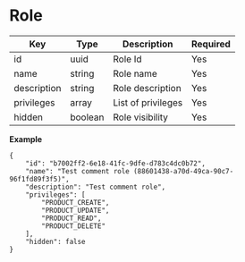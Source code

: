 # Role


| Key           | Type |Description  | Required |
|---------------|------|--------------|----------|
| id       | uuid      |  Role Id            | Yes      |
| name     |  string   |   Role name  | Yes |
| description     |  string   |   Role description           | Yes      |
| privileges     |  array   |   List of privileges           | Yes      |
| hidden     |  boolean   |   Role visibility           | Yes      |

**Example**

```
{
    "id": "b7002ff2-6e18-41fc-9dfe-d783c4dc0b72",
    "name": "Test comment role (88601438-a70d-49ca-90c7-96f1fd89f3f5)",
    "description": "Test comment role",
    "privileges": [
        "PRODUCT_CREATE",
        "PRODUCT_UPDATE",
        "PRODUCT_READ",
        "PRODUCT_DELETE"
    ],
    "hidden": false
}
```
